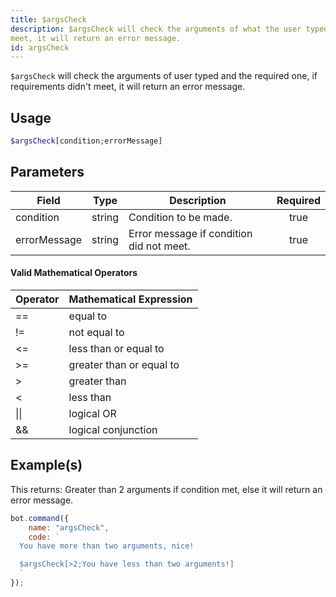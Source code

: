```yaml
---
title: $argsCheck
description: $argsCheck will check the arguments of what the user typed and the required one, if requirements didn't
meet, it will return an error message.
id: argsCheck
---
```


`$argsCheck` will check the arguments of user typed and the required one, if requirements didn't meet, it will return an
error message.

## Usage

```php
$argsCheck[condition;errorMessage]
```

## Parameters

| Field        | Type   | Description                              | Required |
| ------------ | ------ | ---------------------------------------- | :------: |
| condition    | string | Condition to be made.                    |   true   |
| errorMessage | string | Error message if condition did not meet. |   true   |

#### Valid Mathematical Operators

| Operator | Mathematical Expression  |
| -------- | ------------------------ |
| ==       | equal to                 |
| !=       | not equal to             |
| <=       | less than or equal to    |
| \>=      | greater than or equal to |
| \>       | greater than             |
| <        | less than                |
| \|\|     | logical OR               |
| &&       | logical conjunction      |

## Example(s)

This returns: Greater than 2 arguments if condition met, else it will return an error message.

```javascript
bot.command({
    name: "argsCheck",
    code: `
  You have more than two arguments, nice!

  $argsCheck[>2;You have less than two arguments!]
  `
});
```
